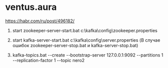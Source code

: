 # ventus.aura
https://habr.com/ru/post/496182/

1. start zookeeper-server-start.bat c:\kafka\config\zookeeper.properties 
2. start kafka-server-start.bat c:\kafka\config\server.properties 
(В случае ошибок zookeeper-server-stop.bat и kafka-server-stop.bat)

3. kafka-topics.bat --create --bootstrap-server 127.0.0.1:9092 --partitions 1 --replication-factor 1 --topic nero2
